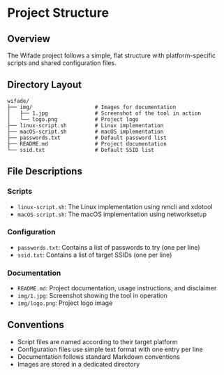 # Project Structure

## Overview
The Wifade project follows a simple, flat structure with platform-specific scripts and shared configuration files.

## Directory Layout
```
wifade/
├── img/                    # Images for documentation
│   ├── 1.jpg               # Screenshot of the tool in action
│   └── logo.png            # Project logo
├── linux-script.sh         # Linux implementation
├── macOS-script.sh         # macOS implementation
├── passwords.txt           # Default password list
├── README.md               # Project documentation
└── ssid.txt                # Default SSID list
```

## File Descriptions

### Scripts
- `linux-script.sh`: The Linux implementation using nmcli and xdotool
- `macOS-script.sh`: The macOS implementation using networksetup

### Configuration
- `passwords.txt`: Contains a list of passwords to try (one per line)
- `ssid.txt`: Contains a list of target SSIDs (one per line)

### Documentation
- `README.md`: Project documentation, usage instructions, and disclaimer
- `img/1.jpg`: Screenshot showing the tool in operation
- `img/logo.png`: Project logo image

## Conventions
- Script files are named according to their target platform
- Configuration files use simple text format with one entry per line
- Documentation follows standard Markdown conventions
- Images are stored in a dedicated directory